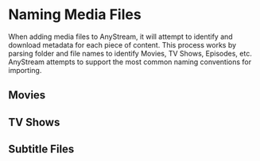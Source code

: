 # Naming Media Files

When adding media files to AnyStream, it will attempt to identify and download metadata for each piece of content. This
process works by parsing folder and file names to identify Movies, TV Shows, Episodes, etc. AnyStream attempts to
support the most common naming conventions for importing.

## Movies

## TV Shows

## Subtitle Files

